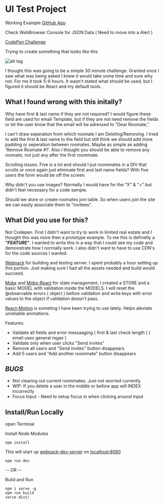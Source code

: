 UI Test Project
===============

Working Example [GitHub App](https://ottoinfo.github.io/UI-Test/)

Check WebBrowser Console for JSON Data ( Need to move into a Alert )

[CodePen Challenge](http://codepen.io/ottoinfo/pen/RRBKZR)

Trying to create something that looks like this

![alt tag](http://i.imgur.com/047pCX3.png)

I thought this was going to be a simple 30 minute challenge. Granted once I saw what was being asked I knew it would take some time and sure why not. For me it took 5-6 hours. It wasn't stated what should be used, but I figured it should be React and my default tools.

What I found wrong with this initally?
--------------------------------------

Why have first & last name if they are not required? I would figure these field are used for email Template, but if they are not need remove the fields or let the user know that the email will be adressed to "Dear Roomate,".

I can't draw seperation from which roomate I am Deleting/Removing. I tried to add the first & last name to the field but still think we should add more padding or seperation between roomates. Maybe as simple as adding 'Remove Roomate #1'. Also I thought you should be able to remove any roomate, not just any after the first roommate.

Scrolling issues. Five is a lot and should I put roommates in a DIV that scrolls or once again just eliminate first and last name fields? With five users the form would be off the screen.

Why didn't you use images? Normally I would have for the "X" & "+" but didn't feel necessary for a code sample.

Should we store or create roomates join table. So when users join the site we can easily associate them to "invitees".

What Did you use for this?
--------------------------

Not Codepen. First I didn't want to try to work in limited real estate and I thought this was more then a prototype example. To me this is definetly a ***"FEATURE"***. I wanted to write this in a way that I could see my code and demonstrate how I normally work. I also didn't want to have to use CDN's for the code sources I wanted.

[Webpack](https://github.com/webpack) for building and testing server. I spent probably a hour setting up this portion. Just making sure I had all the assets needed and build would succeed.

[Mobx](https://github.com/mobxjs/mobx) and [Mobx-React](https://github.com/mobxjs/mobx-react) for state management. I created a STORE and a basic MODEL with validation inside the MODELS. I will reset the @observable errors ( object ) before validation and write keys with error values to the object if validation doesn't pass.

[React-Motion](https://github.com/chenglou/react-motion) is someting I have been trying to use lately. Helps aleviate unreliable animations.

Features:
  * Validate all fields and error messaaging ( first & last check length ) ( email uses general regex )
  * Validate only when user clicks "Send invites"
  * Remove all users and "Send invites" button disappears
  * Add 5 users and "Add another roommate" button disappears

***BUGS*** 
---------
  * Not clearing out current roommates. Just not worried currently
  * WIP: If you delete a user in the middle or before app will INDEX incorrectly
  * Focus Input - Need to setup focus in when clicking around input

Install/Run Locally
-------------------
open Terminal

Install Node Modules

```npm install```

This will start up [webpack-dev-server](https://webpack.github.io/docs/webpack-dev-server.html) on [localhost:8080](http://localhost:8080)

```npm run dev```


-- OR --

Build and Run
```
npm i serve -g
npm run build
serve dist/
```